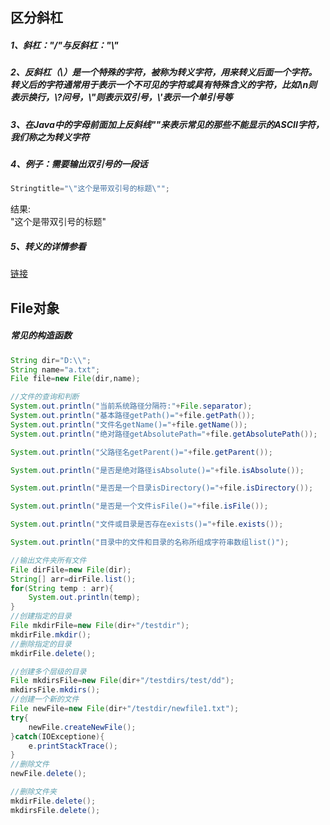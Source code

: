 
## 区分斜杠

##### 1、斜杠："/"与反斜杠："\\"
##### 2、反斜杠（\）是一个特殊的字符，被称为转义字符，用来转义后面一个字符。转义后的字符通常用于表示一个不可⻅的字符或具有特殊含义的字符，比如\\n则表示换行，\\?问号，\\"则表示双引号，\\'表示一个单引号等
##### 3、在Java中的字母前面加上反斜线"\"来表示常⻅的那些不能显示的ASCII字符，我们称之为转义字符
##### 4、例子：需要输出双引号的一段话
````java
Stringtitle="\"这个是带双引号的标题\"";
````
结果:<br>
\"这个是带双引号的标题\"
##### 5、转义的详情参看
[链接](https://baike.baidu.com/item/%E8%BD%AC%E4%B9%89%E5%AD%97%E7%AC%A6/86397?fr=aladdin)



## File对象

##### 常⻅的构造函数
```java
String dir="D:\\";
String name="a.txt";
File file=new File(dir,name);

//文件的查询和判断
System.out.println("当前系统路径分隔符:"+File.separator);
System.out.println("基本路径getPath()="+file.getPath());
System.out.println("文件名getName()="+file.getName());
System.out.println("绝对路径getAbsolutePath="+file.getAbsolutePath());

System.out.println("父路径名getParent()="+file.getParent());

System.out.println("是否是绝对路径isAbsolute()="+file.isAbsolute());

System.out.println("是否是一个目录isDirectory()="+file.isDirectory());

System.out.println("是否是一个文件isFile()="+file.isFile());

System.out.println("文件或目录是否存在exists()="+file.exists());

System.out.println("目录中的文件和目录的名称所组成字符串数组list()");

//输出文件夹所有文件
File dirFile=new File(dir);
String[] arr=dirFile.list();
for(String temp : arr){
    System.out.println(temp);
}
//创建指定的目录
File mkdirFile=new File(dir+"/testdir");
mkdirFile.mkdir();
//删除指定的目录
mkdirFile.delete();

//创建多个层级的目录
File mkdirsFile=new File(dir+"/testdirs/test/dd");
mkdirsFile.mkdirs();
//创建一个新的文件
File newFile=new File(dir+"/testdir/newfile1.txt");
try{
    newFile.createNewFile();
}catch(IOExceptione){
    e.printStackTrace();
}
//删除文件
newFile.delete();

//删除文件夹
mkdirFile.delete();
mkdirsFile.delete();
```


